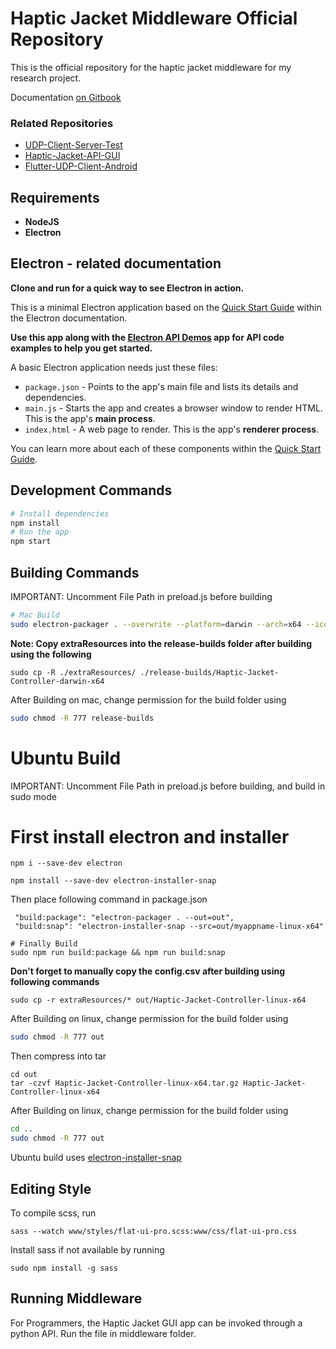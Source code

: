 # Haptic Jacket Middleware Official Repository

This is the official repository for the haptic jacket middleware for my research project.

Documentation [on Gitbook](https://pi31415.gitbook.io/haptic-jacket/)

### Related Repositories

- [UDP-Client-Server-Test](https://github.com/Pi-31415/UDP-Client-Server-Test)
- [Haptic-Jacket-API-GUI](https://github.com/Pi-31415/Haptic-Jacket-API-GUI)
- [Flutter-UDP-Client-Android](https://github.com/Pi-31415/Flutter-UDP-Client-Android)

## Requirements

- **NodeJS**
- **Electron**

## Electron - related documentation

**Clone and run for a quick way to see Electron in action.**

This is a minimal Electron application based on the [Quick Start Guide](https://electronjs.org/docs/tutorial/quick-start) within the Electron documentation.

**Use this app along with the [Electron API Demos](https://electronjs.org/#get-started) app for API code examples to help you get started.**

A basic Electron application needs just these files:

- `package.json` - Points to the app's main file and lists its details and dependencies.
- `main.js` - Starts the app and creates a browser window to render HTML. This is the app's **main process**.
- `index.html` - A web page to render. This is the app's **renderer process**.

You can learn more about each of these components within the [Quick Start Guide](https://electronjs.org/docs/tutorial/quick-start).

## Development Commands

```bash
# Install dependencies
npm install
# Run the app
npm start
```

## Building Commands

IMPORTANT: Uncomment File Path in preload.js before building


```bash
# Mac Build
sudo electron-packager . --overwrite --platform=darwin --arch=x64 --icon=assets/icons/icon.icns --prune=true --out=release-builds
```

**Note: Copy extraResources into the release-builds folder after building using the following**

```
sudo cp -R ./extraResources/ ./release-builds/Haptic-Jacket-Controller-darwin-x64
```

After Building on mac, change permission for the build folder using
```bash
sudo chmod -R 777 release-builds
```

# Ubuntu Build

IMPORTANT: Uncomment File Path in preload.js before building, and build in sudo mode

# First install electron and installer

```
npm i --save-dev electron

npm install --save-dev electron-installer-snap
```
Then place following command in package.json
```
 "build:package": "electron-packager . --out=out",
 "build:snap": "electron-installer-snap --src=out/myappname-linux-x64"
```

```
# Finally Build
sudo npm run build:package && npm run build:snap
```
**Don't forget to manually copy the config.csv after building using following commands**

```
sudo cp -r extraResources/* out/Haptic-Jacket-Controller-linux-x64
```


After Building on linux, change permission for the build folder using
```bash
sudo chmod -R 777 out
```

Then compress into tar
```
cd out
tar -czvf Haptic-Jacket-Controller-linux-x64.tar.gz Haptic-Jacket-Controller-linux-x64
```


After Building on linux, change permission for the build folder using
```bash
cd ..
sudo chmod -R 777 out
```


Ubuntu build uses [electron-installer-snap](https://github.com/electron-userland/electron-installer-snap)

## Editing Style

 To compile scss, run

 ```
sass --watch www/styles/flat-ui-pro.scss:www/css/flat-ui-pro.css
 ```

 Install sass if not available by running 

 ```
 sudo npm install -g sass
 ```

 ## Running Middleware

 For Programmers, the Haptic Jacket GUI app can be invoked through a python API. Run the file in middleware folder.
